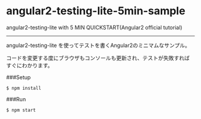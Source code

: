 # angular2-testing-lite-5min-sample
angular2-testing-lite with 5 MIN QUICKSTART(Angular2 official tutorial)

---

angular2-testing-lite を使ってテストを書くAngular2のミニマムなサンプル。

コードを変更する度にブラウザもコンソールも更新され、テストが失敗すればすぐにわかります。

###Setup
```
$ npm install
```

###Run
```
$ npm start
```